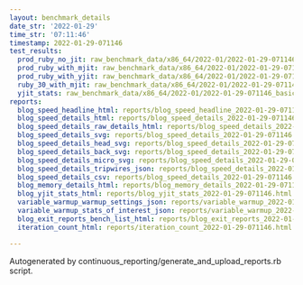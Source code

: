 ```yaml
---
layout: benchmark_details
date_str: '2022-01-29'
time_str: '07:11:46'
timestamp: 2022-01-29-071146
test_results:
  prod_ruby_no_jit: raw_benchmark_data/x86_64/2022-01/2022-01-29-071146_basic_benchmark_prod_ruby_no_jit.json
  prod_ruby_with_mjit: raw_benchmark_data/x86_64/2022-01/2022-01-29-071146_basic_benchmark_prod_ruby_with_mjit.json
  prod_ruby_with_yjit: raw_benchmark_data/x86_64/2022-01/2022-01-29-071146_basic_benchmark_prod_ruby_with_yjit.json
  ruby_30_with_mjit: raw_benchmark_data/x86_64/2022-01/2022-01-29-071146_basic_benchmark_ruby_30_with_mjit.json
  yjit_stats: raw_benchmark_data/x86_64/2022-01/2022-01-29-071146_basic_benchmark_yjit_stats.json
reports:
  blog_speed_headline_html: reports/blog_speed_headline_2022-01-29-071146.html
  blog_speed_details_html: reports/blog_speed_details_2022-01-29-071146.html
  blog_speed_details_raw_details_html: reports/blog_speed_details_2022-01-29-071146.raw_details.html
  blog_speed_details_svg: reports/blog_speed_details_2022-01-29-071146.svg
  blog_speed_details_head_svg: reports/blog_speed_details_2022-01-29-071146.head.svg
  blog_speed_details_back_svg: reports/blog_speed_details_2022-01-29-071146.back.svg
  blog_speed_details_micro_svg: reports/blog_speed_details_2022-01-29-071146.micro.svg
  blog_speed_details_tripwires_json: reports/blog_speed_details_2022-01-29-071146.tripwires.json
  blog_speed_details_csv: reports/blog_speed_details_2022-01-29-071146.csv
  blog_memory_details_html: reports/blog_memory_details_2022-01-29-071146.html
  blog_yjit_stats_html: reports/blog_yjit_stats_2022-01-29-071146.html
  variable_warmup_warmup_settings_json: reports/variable_warmup_2022-01-29-071146.warmup_settings.json
  variable_warmup_stats_of_interest_json: reports/variable_warmup_2022-01-29-071146.stats_of_interest.json
  blog_exit_reports_bench_list_html: reports/blog_exit_reports_2022-01-29-071146.bench_list.html
  iteration_count_html: reports/iteration_count_2022-01-29-071146.html

---
```

Autogenerated by continuous_reporting/generate_and_upload_reports.rb script.
